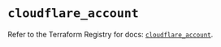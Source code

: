 # `cloudflare_account`

Refer to the Terraform Registry for docs: [`cloudflare_account`](https://registry.terraform.io/providers/cloudflare/cloudflare/5.7.1/docs/resources/account).
